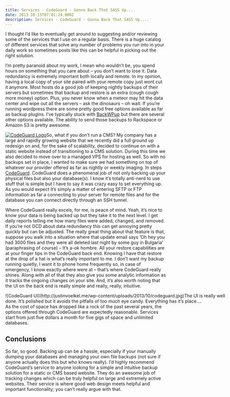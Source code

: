 ```yaml
---
title: Services - CodeGuard - Gonna Back That SASS Up....
date: 2013-10-15T07:01:24.000Z
description: Services - CodeGuard - Gonna Back That SASS Up....
---
```


I thought I’d like to eventually get around to suggesting and/or reviewing some of the services that I use on a regular basis. There is a huge catalog of different services that solve any number of problems you run into in your daily work so sometimes posts like this can be helpful in picking out the right solution.

I’m pretty paranoid about my work, I mean who wouldn’t be, you spend hours on something that you care about – you don’t want to lose it. Data redundancy is extremely important both locally and remote. In my opinion, having a local copy of your site paired with your remote copy just wont cut it anymore. Most hosts do a good job of keeping nightly backups of their servers but sometimes that backup and restore is an extra (cough cough more money) option. Plus, you never know when a meteor may hit the data center and wipe out all the servers – ask the dinosaurs – oh wait. If you’re running wordpress there are some pretty good free options available as far as backup plugins. I’ve typically stuck with [BackWPup](http://wordpress.org/plugins/backwpup/ "BackWPup Plugin for WordPress") but there are several other options available. The ability to send those backups to Rackspace or Amazon S3 is pretty awesome.

[![CodeGuard Logo](http://justinvoelkel.me/wp-content/uploads/2013/10/codeguard-300x204.png)](http://justinvoelkel.me/wp-content/uploads/2013/10/codeguard-300x204.png)So, what if you don’t run a CMS? My company has a large and rapidly growing website that we recently did a full ground up redesign on and, for the sake of scalability, decided to continue on with a static website instead of transitioning to a CMS solution. During this time we also decided to move over to a managed VPS for hosting as well. So with no backups set in place, I wanted to make sure we had something on top of whatever our provider offered as far as nightly or weekly imaging. In steps [CodeGuard](https://codeguard.com/ "CodeGuard"). CodeGuard does a phenomenal job of not only backing up your physical files but also your database(s). I know it’s totally anti-nerd to use stuff that is simple but I have to say it was crazy easy to set everything up. As you would expect it’s simply a matter of entering SFTP or FTP information as far a connecting to your server for remote files and for the database you can connect directly through an SSH tunnel.

Where CodeGuard really excels, for me, is peace of mind. Yeah, it’s nice to know your data is being backed up but they take it to the next level. I get daily reports telling me how many files were added, changed, and removed. If you’re not OCD about data redundancy this can get annoying pretty quickly but can be adjusted. The really great thing about that feature is that, suppose you walk into a situation where that update email says ‘Oh hey you had 3000 files and they were all deleted last night by some guy in Bulgaria’ (paraphrasing of course) – It’s a-ok hombre. All your restore capabilities are at your finger tips in the CodeGuard back end. Knowing I have that restore at the drop of a hat is what’s really important to me. I don’t want my backup running quietly, I want it to phone home frequently so, in case of emergency, I know exactly where were at – that’s where CodeGuard really shines. Along with all of that they also give you some analytic information as it tracks the ongoing changes on your site. And, it’s also worth noting that the UI on the back end is really simple and really, really, intuitive.

<div class="wp-caption aligncenter" id="attachment_59" style="width: 699px">![CodeGuard UI](http://justinvoelkel.me/wp-content/uploads/2013/10/codeguard.jpg)The UI is really well done. It’s polished but it avoids the pitfalls of too much eye candy. Everything has it’s place….

</div>As the cost of space has dropped like a rock of the past several years, the options offered through CodeGuard are expectedly reasonable. Services start from just five dollars a month for five gigs of space and unlimited databases.


## Conclusions

So far, so good. Backing up can be a hassle, especially if your manually dumping your databases and managing your own file backups (not sure if anyone actually does this but who knows really). I’d highly recommend CodeGuard’s service to anyone looking for a simple and intuitive backup solution for a static or CMS based website. They do an awesome job of tracking changes which can be truly helpful on large and extremely active websites. Their service is where good web design meets helpful and important functionality; you can’t really argue with that.



